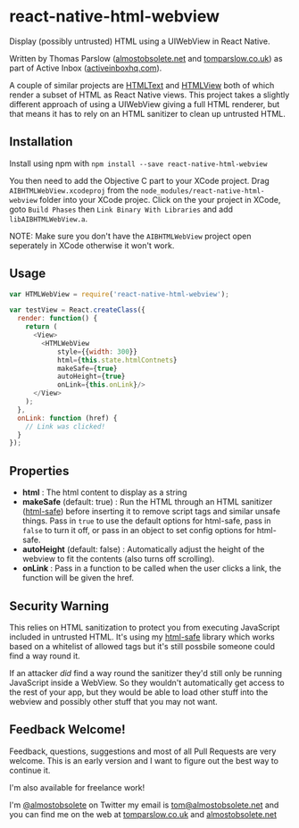 # react-native-html-webview

Display (possibly untrusted) HTML using a UIWebView in React Native.

Written by Thomas Parslow
([almostobsolete.net](http://almostobsolete.net) and
[tomparslow.co.uk](http://tomparslow.co.uk)) as part of Active Inbox
([activeinboxhq.com](http://activeinboxhq.com/)).

A couple of similar projects are
[HTMLText](https://github.com/siuying/react-native-htmltext) and
[HTMLView](https://github.com/jsdf/react-native-htmlview) both of
which render a subset of HTML as React Native views. This project
takes a slightly different approach of using a UIWebView giving a full
HTML renderer, but that means it has to rely on an HTML sanitizer to
clean up untrusted HTML.

## Installation

Install using npm with `npm install --save react-native-html-webview`

You then need to add the Objective C part to your XCode project. Drag
`AIBHTMLWebView.xcodeproj` from the
`node_modules/react-native-html-webview` folder into your XCode
projec. Click on the your project in XCode, goto `Build Phases` then
`Link Binary With Libraries` and add `libAIBHTMLWebView.a`.

NOTE: Make sure you don't have the `AIBHTMLWebView` project open seperately in XCode otherwise it won't work.

## Usage

```javascript
var HTMLWebView = require('react-native-html-webview');

var testView = React.createClass({
  render: function() {
    return (
      <View>
        <HTMLWebView
            style={{width: 300}}
            html={this.state.htmlContnets}
            makeSafe={true}
            autoHeight={true}
            onLink={this.onLink}/>
      </View>
    );
  },
  onLink: function (href) {
    // Link was clicked!
  }
});
```

## Properties

- **html** : The html content to display as a string
- **makeSafe** (default: true) : Run the HTML through an HTML
    sanitizer ([html-safe](http://github.com/almost/safe-html)) before
    inserting it to remove script tags and similar unsafe things. Pass
    in `true` to use the default options for html-safe, pass in
    `false` to turn it off, or pass in an object to set config options
    for html-safe.
- **autoHeight** (default: false) : Automatically adjust the height of
    the webview to fit the contents (also turns off scrolling).
- **onLink** : Pass in a function to be called when the user clicks a
    link, the function will be given the href.

## Security Warning

This relies on HTML sanitization to protect you from executing
JavaScript included in untrusted HTML. It's using my
[html-safe](https://www.npmjs.com/package/safe-html) library which
works based on a whitelist of allowed tags but it's still possbile
someone could find a way round it.

If an attacker *did* find a way round the sanitizer they'd still only
be running JavaScript inside a WebView. So they wouldn't automatically
get access to the rest of your app, but they would be able to load
other stuff into the webview and possibly other stuff that you may not
want.

## Feedback Welcome!

Feedback, questions, suggestions and most of all Pull Requests are
very welcome. This is an early version and I want to figure out the
best way to continue it.

I'm also available for freelance work!

I'm [@almostobsolete](http://twitter.com/almostobsolete) on Twitter my
email is [tom@almostobsolete.net](mailto:tom@almostobsolete.net) and
you can find me on the web at
[tomparslow.co.uk](http://tomparslow.co.uk) and
[almostobsolete.net](http://almostobsolete.net)